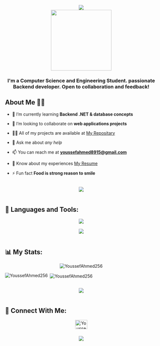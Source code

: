 <div align="center">
    <img src="https://readme-typing-svg.herokuapp.com/?font=Righteous&size=35&center=true&vCenter=true&width=500&height=70&duration=4000&lines=Hi+There!+👋;+I'm+Youssef+Ahmed!+😎;" />
</div>
<div align="center">
    <img src="https://i.giphy.com/media/v1.Y2lkPTc5MGI3NjExN3llbndueWtlZDRtM3NmNXYyeXdncTg5dXFva3FuMXpqYTRoOWN3dCZlcD12MV9pbnRlcm5hbF9naWZfYnlfaWQmY3Q9Zw/YbXLZ6dymH758xSEbM/giphy.gif" width="200" height="200" />
</div>



<h3 align="center">I'm a Computer Science and Engineering Student. passionate Backend developer. Open to collaboration and feedback!</h3>


## About Me 🙋‍♂

- 🌱 I’m currently learning **Backend .NET & database concepts**

- 👯 I’m looking to collaborate on **web applications projects**

- 👨‍💻 All of my projects are available at [My Repositary](https://github.com/YoussefAhmed256?tab=repositories)

- 💬 Ask me about *any help* 

- 📫 You can reach me at **youssefahmed8915@gmail.com**

- 📄 Know about my experiences [My Resume](https://drive.google.com/drive/folders/1zRxLeMr46t-1hDx4iiiNUi3dko2n0PRV?usp=drive_link)

- ⚡ Fun fact **Food is strong reason to smile**

<br>
<div align="center">
    <img src="https://user-images.githubusercontent.com/73097560/115834477-dbab4500-a447-11eb-908a-139a6edaec5c.gif" />
</div>
<br>




## 🚀 Languages and Tools:
<div align="center">
    <img src="https://skillicons.dev/icons?i=git,github,python,vscode,cs,dotnet,mysql,html,css,bootstrap,clion,visualstudio,pycharm,cpp" />
    
</div>
<br>
<div align="center">
    <img src="https://user-images.githubusercontent.com/73097560/115834477-dbab4500-a447-11eb-908a-139a6edaec5c.gif" />
</div>
<br>

## 📊 My Stats:

<p align = "center"><img align="center" src="https://github-readme-streak-stats.herokuapp.com/?user=YoussefAhmed256&" alt="YoussefAhmed256" /></p>
<p><img align="left" src="https://github-readme-stats.vercel.app/api/top-langs?username=YoussefAhmed256&show_icons=true&locale=en&layout=compact" alt="YoussefAhmed256" /></p>

<p>&nbsp;<img align="center" src="https://github-readme-stats.vercel.app/api?username=YoussefAhmed256&show_icons=true&locale=en" alt="YoussefAhmed256" /></p>



<br>
<div align="center">
    <img src="https://user-images.githubusercontent.com/73097560/115834477-dbab4500-a447-11eb-908a-139a6edaec5c.gif" />
</div>
<br>

## 🤝 Connect With Me:
<p align="center">
<a href="www.linkedin.com/in/youssef-ahmed256" target="blank"><img align="center" src="https://raw.githubusercontent.com/rahuldkjain/github-profile-readme-generator/master/src/images/icons/Social/linked-in-alt.svg" alt="YoussefAhmed256" height="30" width="40" /></a>
</p>




<h3 align="center">
    <img src="https://readme-typing-svg.herokuapp.com/?font=Righteous&size=25&center=true&vCenter=true&width=500&height=70&duration=4000&lines=Thanks+for+visiting!+❤;+Shoot+me+a+message+on+Linkedin!;I'm+Long+Life+Learner">
</h3>
